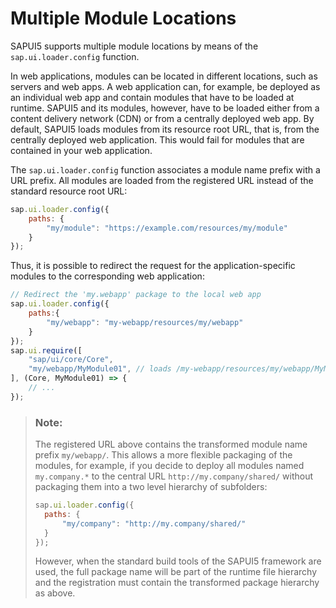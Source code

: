 <!-- loio1dfab2e19fc0479d9dfcefc28d3642f1 -->

# Multiple Module Locations

SAPUI5 supports multiple module locations by means of the `sap.ui.loader.config` function.

In web applications, modules can be located in different locations, such as servers and web apps. A web application can, for example, be deployed as an individual web app and contain modules that have to be loaded at runtime. SAPUI5 and its modules, however, have to be loaded either from a content delivery network \(CDN\) or from a centrally deployed web app. By default, SAPUI5 loads modules from its resource root URL, that is, from the centrally deployed web application. This would fail for modules that are contained in your web application.

The `sap.ui.loader.config` function associates a module name prefix with a URL prefix. All modules are loaded from the registered URL instead of the standard resource root URL:

```js
sap.ui.loader.config({
	paths: {
		"my/module": "https://example.com/resources/my/module"
	}
});
```

Thus, it is possible to redirect the request for the application-specific modules to the corresponding web application:

```js
// Redirect the 'my.webapp' package to the local web app
sap.ui.loader.config({
	paths:{
		"my/webapp": "my-webapp/resources/my/webapp"
	}
});
sap.ui.require([
	"sap/ui/core/Core",
	"my/webapp/MyModule01", // loads /my-webapp/resources/my/webapp/MyModule01.js
], (Core, MyModule01) => {
	// ...
});
```

> ### Note:  
> The registered URL above contains the transformed module name prefix `my/webapp/`. This allows a more flexible packaging of the modules, for example, if you decide to deploy all modules named `my.company.*` to the central URL `http://my.company/shared/` without packaging them into a two level hierarchy of subfolders:
> 
> ```js
> sap.ui.loader.config({
> 	paths: {
> 		"my/company": "http://my.company/shared/"
> 	}
> });
> ```
> 
> However, when the standard build tools of the SAPUI5 framework are used, the full package name will be part of the runtime file hierarchy and the registration must contain the transformed package hierarchy as above.

